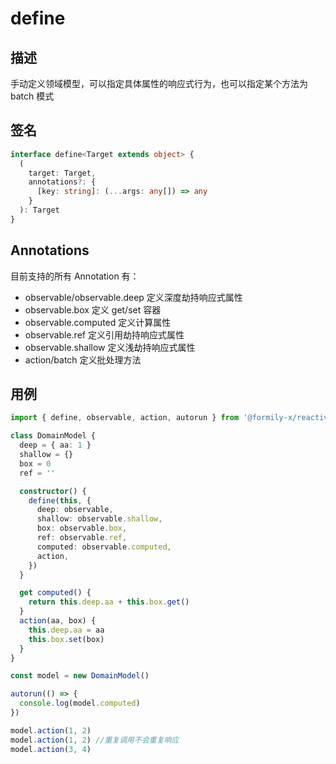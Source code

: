 # define

## 描述

手动定义领域模型，可以指定具体属性的响应式行为，也可以指定某个方法为 batch 模式

## 签名

```ts
interface define<Target extends object> {
  (
    target: Target,
    annotations?: {
      [key: string]: (...args: any[]) => any
    }
  ): Target
}
```

## Annotations

目前支持的所有 Annotation 有：

- observable/observable.deep 定义深度劫持响应式属性
- observable.box 定义 get/set 容器
- observable.computed 定义计算属性
- observable.ref 定义引用劫持响应式属性
- observable.shallow 定义浅劫持响应式属性
- action/batch 定义批处理方法

## 用例

```ts
import { define, observable, action, autorun } from '@formily-x/reactive'

class DomainModel {
  deep = { aa: 1 }
  shallow = {}
  box = 0
  ref = ''

  constructor() {
    define(this, {
      deep: observable,
      shallow: observable.shallow,
      box: observable.box,
      ref: observable.ref,
      computed: observable.computed,
      action,
    })
  }

  get computed() {
    return this.deep.aa + this.box.get()
  }
  action(aa, box) {
    this.deep.aa = aa
    this.box.set(box)
  }
}

const model = new DomainModel()

autorun(() => {
  console.log(model.computed)
})

model.action(1, 2)
model.action(1, 2) //重复调用不会重复响应
model.action(3, 4)
```

